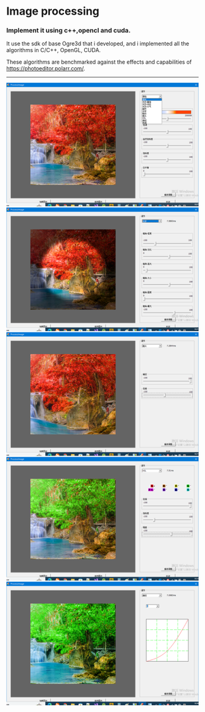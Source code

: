 # Image processing

### Implement it using c++,opencl and cuda.

It use the sdk of base Ogre3d that i developed, and i implemented all the algorithms in C/C++, OpenGL, CUDA.

These algorithms are benchmarked against the effects and capabilities of https://photoeditor.polarr.com/.

------

![image](https://github.com/Joe-Bi-2016/ProcessImage/blob/master/1.png)
![image](https://github.com/Joe-Bi-2016/ProcessImage/blob/master/2.png)
![image](https://github.com/Joe-Bi-2016/ProcessImage/blob/master/3.png)
![image](https://github.com/Joe-Bi-2016/ProcessImage/blob/master/4.png)
![image](https://github.com/Joe-Bi-2016/ProcessImage/blob/master/5.png)
